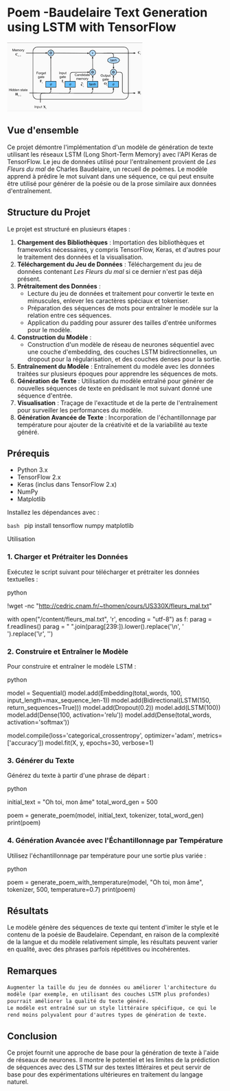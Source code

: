 # Poem -Baudelaire Text Generation using LSTM with TensorFlow

![Architecture du modèle LSTM](lstm.png)
## Vue d'ensemble
Ce projet démontre l'implémentation d'un modèle de génération de texte utilisant les réseaux LSTM (Long Short-Term Memory) avec l'API Keras de TensorFlow. Le jeu de données utilisé pour l'entraînement provient de *Les Fleurs du mal* de Charles Baudelaire, un recueil de poèmes. Le modèle apprend à prédire le mot suivant dans une séquence, ce qui peut ensuite être utilisé pour générer de la poésie ou de la prose similaire aux données d'entraînement.

## Structure du Projet
Le projet est structuré en plusieurs étapes :

1. **Chargement des Bibliothèques** : Importation des bibliothèques et frameworks nécessaires, y compris TensorFlow, Keras, et d'autres pour le traitement des données et la visualisation.
2. **Téléchargement du Jeu de Données** : Téléchargement du jeu de données contenant *Les Fleurs du mal* si ce dernier n'est pas déjà présent.
3. **Prétraitement des Données** :
   - Lecture du jeu de données et traitement pour convertir le texte en minuscules, enlever les caractères spéciaux et tokeniser.
   - Préparation des séquences de mots pour entraîner le modèle sur la relation entre ces séquences.
   - Application du padding pour assurer des tailles d'entrée uniformes pour le modèle.
4. **Construction du Modèle** :
   - Construction d'un modèle de réseau de neurones séquentiel avec une couche d'embedding, des couches LSTM bidirectionnelles, un dropout pour la régularisation, et des couches denses pour la sortie.
5. **Entraînement du Modèle** : Entraînement du modèle avec les données traitées sur plusieurs époques pour apprendre les séquences de mots.
6. **Génération de Texte** : Utilisation du modèle entraîné pour générer de nouvelles séquences de texte en prédisant le mot suivant donné une séquence d'entrée.
7. **Visualisation** : Traçage de l'exactitude et de la perte de l'entraînement pour surveiller les performances du modèle.
8. **Génération Avancée de Texte** : Incorporation de l'échantillonnage par température pour ajouter de la créativité et de la variabilité au texte généré.

## Prérequis
- Python 3.x
- TensorFlow 2.x
- Keras (inclus dans TensorFlow 2.x)
- NumPy
- Matplotlib

Installez les dépendances avec :

```bash ```
pip install tensorflow numpy matplotlib


Utilisation
### 1. Charger et Prétraiter les Données

Exécutez le script suivant pour télécharger et prétraiter les données textuelles :

python

!wget -nc "http://cedric.cnam.fr/~thomen/cours/US330X/fleurs_mal.txt"

with open("/content/fleurs_mal.txt", 'r', encoding = "utf-8") as f:
    parag = f.readlines()
parag = " ".join(parag[239:]).lower().replace('\n', ' ').replace('\r', '')

### 2. Construire et Entraîner le Modèle

Pour construire et entraîner le modèle LSTM :

python

model = Sequential()
model.add(Embedding(total_words, 100, input_length=max_sequence_len-1))
model.add(Bidirectional(LSTM(150, return_sequences=True)))
model.add(Dropout(0.2))
model.add(LSTM(100))
model.add(Dense(100, activation='relu'))
model.add(Dense(total_words, activation='softmax'))

model.compile(loss='categorical_crossentropy', optimizer='adam', metrics=['accuracy'])
model.fit(X, y, epochs=30, verbose=1)

### 3. Générer du Texte

Générez du texte à partir d'une phrase de départ :

python

initial_text = "Oh toi, mon âme"
total_word_gen = 500

poem = generate_poem(model, initial_text, tokenizer, total_word_gen)
print(poem)

### 4. Génération Avancée avec l'Échantillonnage par Température

Utilisez l'échantillonnage par température pour une sortie plus variée :

python

poem = generate_poem_with_temperature(model, "Oh toi, mon âme", tokenizer, 500, temperature=0.7)
print(poem)

## Résultats

Le modèle génère des séquences de texte qui tentent d'imiter le style et le contenu de la poésie de Baudelaire. Cependant, en raison de la complexité de la langue et du modèle relativement simple, les résultats peuvent varier en qualité, avec des phrases parfois répétitives ou incohérentes.

## Remarques

    Augmenter la taille du jeu de données ou améliorer l'architecture du modèle (par exemple, en utilisant des couches LSTM plus profondes) pourrait améliorer la qualité du texte généré.
    Le modèle est entraîné sur un style littéraire spécifique, ce qui le rend moins polyvalent pour d'autres types de génération de texte.


## Conclusion

Ce projet fournit une approche de base pour la génération de texte à l'aide de réseaux de neurones. Il montre le potentiel et les limites de la prédiction de séquences avec des LSTM sur des textes littéraires et peut servir de base pour des expérimentations ultérieures en traitement du langage naturel.

